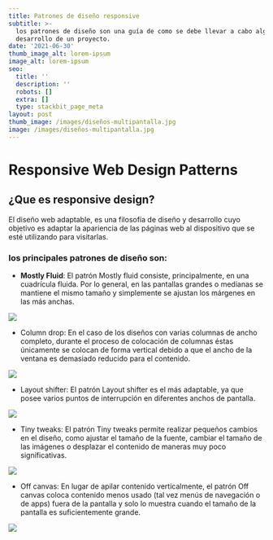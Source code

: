 ```yaml
---
title: Patrones de diseño responsive
subtitle: >-
  los patrones de diseño son una guía de como se debe llevar a cabo algún
  desarrollo de un proyecto.
date: '2021-06-30'
thumb_image_alt: lorem-ipsum
image_alt: lorem-ipsum
seo:
  title: ''
  description: ''
  robots: []
  extra: []
  type: stackbit_page_meta
layout: post
thumb_image: /images/diseños-multipantalla.jpg
image: /images/diseños-multipantalla.jpg
---
```

# Responsive Web Design Patterns

## ¿Que es responsive design?

El diseño web adaptable, es una filosofía de diseño y desarrollo cuyo objetivo es adaptar la apariencia de las páginas web al dispositivo que se esté utilizando para visitarlas.

### los principales patrones de diseño son:

*   **Mostly Fluid**: El patrón Mostly fluid consiste, principalmente, en una cuadrícula fluida. Por lo general, en las pantallas grandes o medianas se mantiene el mismo tamaño y simplemente se ajustan los márgenes en las más anchas.

![](https://o.quizlet.com/.bqPiFZSC2lSiz8nlR6jLQ.png)

*   Column drop: En el caso de los diseños con varias columnas de ancho completo, durante el proceso de colocación de columnas éstas únicamente se colocan de forma vertical debido a que el ancho de la ventana es demasiado reducido para el contenido.

![](https://naps.com.mx/blog/wp-content/uploads/2016/06/column-drop.jpg)

*   Layout shifter: El patrón Layout shifter es el más adaptable, ya que posee varios puntos de interrupción en diferentes anchos de pantalla.

![](https://naps.com.mx/blog/wp-content/uploads/2016/06/layout-shifter.jpg)

*   Tiny tweaks: El patrón Tiny tweaks permite realizar pequeños cambios en el diseño, como ajustar el tamaño de la fuente, cambiar el tamaño de las imágenes o desplazar el contenido de maneras muy poco significativas.

![](https://upload.wikimedia.org/wikipedia/commons/6/60/Tiny_tweaks.png)



*   Off canvas: En lugar de apilar contenido verticalmente, el patrón Off canvas coloca contenido menos usado (tal vez menús de navegación o de apps) fuera de la pantalla y solo lo muestra cuando el tamaño de la pantalla es suficientemente grande.

![](https://naps.com.mx/blog/wp-content/uploads/2016/06/off-canvas.jpg)
